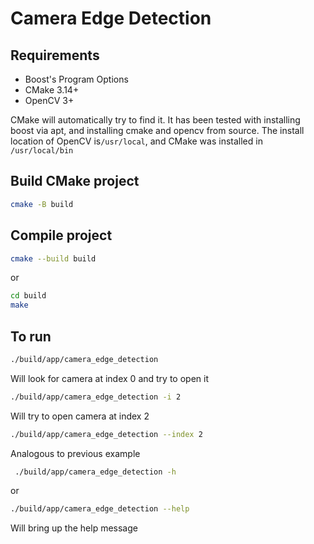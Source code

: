 # Camera Edge Detection
## Requirements
- Boost's Program Options
- CMake 3.14+
- OpenCV 3+

CMake will automatically try to find it. It has been tested with installing boost via apt, and installing cmake and opencv from source.
The install location of OpenCV is`/usr/local`, and CMake was installed in `/usr/local/bin`

## Build CMake project
```sh
cmake -B build
```

## Compile project
```sh
cmake --build build
```
or
```sh
cd build
make
```

## To run
```sh
./build/app/camera_edge_detection
```
Will look for camera at index 0 and try to open it

```sh
./build/app/camera_edge_detection -i 2
```
Will try to open camera at index 2

```sh
./build/app/camera_edge_detection --index 2
```
Analogous to previous example

```sh
 ./build/app/camera_edge_detection -h
```
or
```sh
./build/app/camera_edge_detection --help
```
Will bring up the help message
